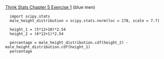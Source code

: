 [Think Stats Chapter 5 Exercise 1](http://greenteapress.com/thinkstats2/html/thinkstats2006.html#toc50) (blue men)

>> 
      import scipy.stats
      male_height_distribution = scipy.stats.norm(loc = 178, scale = 7.7)

      height_1 = (5*12+10)*2.54
      height_2 = (6*12+1)*2.54

      percentage = male_height_distribution.cdf(height_2) - male_height_distribution.cdf(height_1)
      percentage
